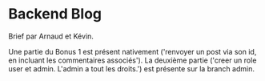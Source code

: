 # Backend Blog

Brief par Arnaud et Kévin.

Une partie du Bonus 1 est présent nativement ('renvoyer un post via son id, en incluant les commentaires associés').
La deuxième partie ('creer un role user et admin. L'admin a tout les droits.') est présente sur la branch admin.
